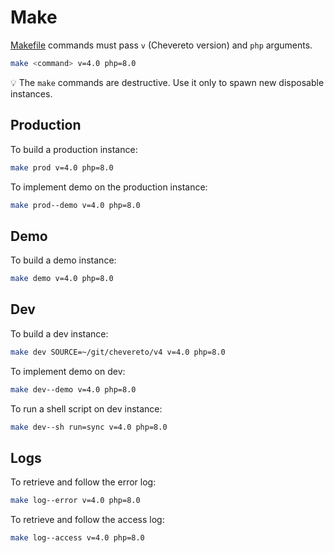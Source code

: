 # Make

[Makefile](../Makefile) commands must pass `v` (Chevereto version) and `php` arguments.

```sh
make <command> v=4.0 php=8.0
```

💡 The `make` commands are destructive. Use it only to spawn new disposable instances.

## Production

To build a production instance:

```sh
make prod v=4.0 php=8.0
```

To implement demo on the production instance:

```sh
make prod--demo v=4.0 php=8.0
```

## Demo

To build a demo instance:

```sh
make demo v=4.0 php=8.0
```

## Dev

To build a dev instance:

```sh
make dev SOURCE=~/git/chevereto/v4 v=4.0 php=8.0
```

To implement demo on dev:

```sh
make dev--demo v=4.0 php=8.0
```

To run a shell script on dev instance:

```sh
make dev--sh run=sync v=4.0 php=8.0
```

## Logs

To retrieve and follow the error log:

```sh
make log--error v=4.0 php=8.0
```

To retrieve and follow the access log:

```sh
make log--access v=4.0 php=8.0
```
